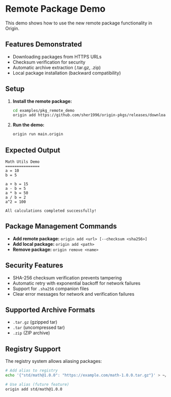 # Remote Package Demo

This demo shows how to use the new remote package functionality in Origin.

## Features Demonstrated

- Downloading packages from HTTPS URLs
- Checksum verification for security
- Automatic archive extraction (.tar.gz, .zip)
- Local package installation (backward compatibility)

## Setup

1. **Install the remote package:**
   ```bash
   cd examples/pkg_remote_demo
   origin add https://github.com/sher1996/origin-pkgs/releases/download/v0.2.0/math_utils-0.2.0.tar.gz --checksum 642FB2E16399776F1F352245A3A522DE2BB89969220718CDE0595726CC752F88
   ```

2. **Run the demo:**
   ```bash
   origin run main.origin
   ```

## Expected Output

```
Math Utils Demo
===============
a = 10
b = 5

a + b = 15
a - b = 5
a * b = 50
a / b = 2
a^2 = 100

All calculations completed successfully!
```

## Package Management Commands

- **Add remote package:** `origin add <url> [--checksum <sha256>]`
- **Add local package:** `origin add <path>`
- **Remove package:** `origin remove <name>`

## Security Features

- SHA-256 checksum verification prevents tampering
- Automatic retry with exponential backoff for network failures
- Support for `.sha256` companion files
- Clear error messages for network and verification failures

## Supported Archive Formats

- `.tar.gz` (gzipped tar)
- `.tar` (uncompressed tar)
- `.zip` (ZIP archive)

## Registry Support

The registry system allows aliasing packages:

```bash
# Add alias to registry
echo '{"std/math@1.0.0": "https://example.com/math-1.0.0.tar.gz"}' > ~/.origin/registry.json

# Use alias (future feature)
origin add std/math@1.0.0
``` 
